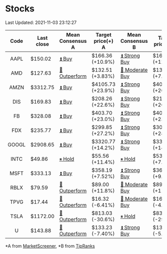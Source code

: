 # Stocks
Last Updated: 2021-11-03 23:12:27

|Code|Last close|Mean Consensus A|Target price(+) A|Mean Consensus B|Target price(+) B|
|:--:|-|-|-|-|-|
|AAPL|$150.02|[⏫ Buy](https://m.marketscreener.com/quote/stock/-4849/)|$166.36 (+10.9%)|[⏫ Strong Buy](https://www.tipranks.com/stocks/aapl/forecast)|$169.58 (+12.70%)|
|AMD|$127.63|[🔼 Outperform](https://m.marketscreener.com/quote/stock/-19475876/)|$132.51 (+3.83%)|[🔼 Moderate Buy](https://www.tipranks.com/stocks/amd/forecast)|$136.57 (+7.00%)|
|AMZN|$3312.75|[⏫ Buy](https://m.marketscreener.com/quote/stock/-12864605/)|$4105.73 (+23.9%)|[⏫ Strong Buy](https://www.tipranks.com/stocks/amzn/forecast)|$4065.33 (+20.13%)|
|DIS|$169.83|[⏫ Buy](https://m.marketscreener.com/quote/stock/-4842/)|$208.26 (+22.6%)|[⏫ Strong Buy](https://www.tipranks.com/stocks/dis/forecast)|$215.06 (+26.63%)|
|FB|$328.08|[⏫ Buy](https://m.marketscreener.com/quote/stock/-10547141/)|$403.70 (+23.0%)|[⏫ Strong Buy](https://www.tipranks.com/stocks/fb/forecast)|$405.59 (+23.99%)|
|FDX|$235.77|[⏫ Buy](https://m.marketscreener.com/quote/stock/-12585/)|$299.85 (+27.2%)|[⏫ Strong Buy](https://www.tipranks.com/stocks/fdx/forecast)|$304.65 (+28.42%)|
|GOOGL|$2908.65|[⏫ Buy](https://m.marketscreener.com/quote/stock/-24203373/)|$3320.77 (+14.2%)|[⏫ Strong Buy](https://www.tipranks.com/stocks/googl/forecast)|$3331.35 (+14.60%)|
|INTC|$49.86|[⏸ Hold](https://m.marketscreener.com/quote/stock/-4829/)|$55.56 (+11.4%)|[⏸ Hold](https://www.tipranks.com/stocks/intc/forecast)|$53.81 (+7.92%)|
|MSFT|$333.13|[⏫ Buy](https://m.marketscreener.com/quote/stock/-4835/)|$358.19 (+7.52%)|[⏫ Strong Buy](https://www.tipranks.com/stocks/msft/forecast)|$364.36 (+9.96%)|
|RBLX|$79.59|[🔼 Outperform](https://m.marketscreener.com/quote/stock/-117793644/)|$89.00 (+11.8%)|[🔼 Moderate Buy](https://www.tipranks.com/stocks/rblx/forecast)|$89.00 (+11.82%)|
|TPVG|$17.44|[🔼 Outperform](https://m.marketscreener.com/quote/stock/-15933327/)|$16.32 (-6.41%)|[🔼 Moderate Buy](https://www.tipranks.com/stocks/tpvg/forecast)|$16.60 (-4.82%)|
|TSLA|$1172.00|[🔼 Outperform](https://m.marketscreener.com/quote/stock/-6344549/)|$813.03 (-30.6%)|[⏸ Hold](https://www.tipranks.com/stocks/tsla/forecast)|$835.53 (-29.59%)|
|U|$143.88|[🔼 Outperform](https://m.marketscreener.com/quote/stock/-112492634/)|$133.23 (-7.40%)|[⏫ Strong Buy](https://www.tipranks.com/stocks/u/forecast)|$138.80 (-5.96%)|


*A from [MarketScreener](https://www.marketscreener.com), *B from [TipRanks](https://www.tipranks.com)
